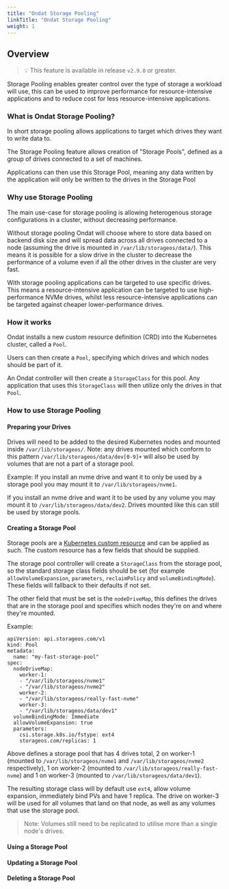 ```yaml
---
title: "Ondat Storage Pooling"
linkTitle: "Ondat Storage Pooling"
weight: 1
---
```


## Overview

> 💡 This feature is available in release `v2.9.0` or greater.

Storage Pooling enables greater control over the type of storage a workload will use, this can be used to improve performance for resource-intensive applications and to reduce cost for less resource-intensive applications.

### What is Ondat Storage Pooling?

In short storage pooling allows applications to target which drives they want to write data to.

The Storage Pooling feature allows creation of "Storage Pools", defined as a group of drives connected to a set of machines.

Applications can then use this Storage Pool, meaning any data written by the application will only be written to the drives in the Storage Pool


### Why use Storage Pooling

The main use-case for storage pooling is allowing heterogenous storage configurations in a cluster, without decreasing performance.

Without storage pooling Ondat will choose where to store data based on backend disk size and will spread data across all drives connected to a node (assuming the drive is mounted in `/var/lib/storageos/data/`). This means it is possible for a slow drive in the cluster to decrease the performance of a volume even if all the other drives in the cluster are very fast.

With storage pooling applications can be targeted to use specific drives. This means a resource-intensive application can be targeted to use high-performance NVMe drives, whilst less  resource-intensive applications can be targeted against cheaper lower-performance drives.

### How it works

Ondat installs a new custom resource definition (CRD) into the Kubernetes cluster, called a `Pool`.

Users can then create a `Pool`, specifying which drives and which nodes should be part of it.

An Ondat controller will then create a `StorageClass` for this pool. Any application that uses this `StorageClass` will then utilize only the drives in that `Pool`.  

### How to use Storage Pooling

#### Preparing your Drives

Drives will need to be added to the desired Kubernetes nodes and mounted inside `/var/lib/storageos/`. Note: any drives mounted which conform to this pattern `/var/lib/storageos/data/dev[0-9]+` will also be used by volumes that are not a part of a storage pool.

Example:
If you install an nvme drive and want it to only be used by a storage pool you may mount it to `/var/lib/storageos/nvme1`.

If you install an nvme drive and want it to be used by any volume you may mount it to `/var/lib/storageos/data/dev2`. Drives mounted like this can still be used by storage pools.   

#### Creating a Storage Pool

Storage pools are a [Kubernetes custom resource](https://kubernetes.io/docs/concepts/extend-kubernetes/api-extension/custom-resources/) and can be applied as such. The custom resource has a few fields that should be supplied.

The storage pool controller will create a `StorageClass` from the storage pool, so the standard storage class fields should be set (for example `allowVolumeExpansion`, `parameters`, `reclaimPolicy` and `volumeBindingMode`). These fields will fallback to their defaults if not set.

The other field that must be set is the `nodeDriveMap`, this defines the drives that are in the storage pool and specifies which nodes they're on and where they're mounted. 

Example:
```
apiVersion: api.storageos.com/v1
kind: Pool
metadata:
  name: "my-fast-storage-pool"
spec:
  nodeDriveMap: 
    worker-1: 
    - "/var/lib/storageos/nvme1"
    - "/var/lib/storageos/nvme2"
    worker-2: 
    - "/var/lib/storageos/really-fast-nvme"
    worker-3:
    - "/var/lib/storageos/data/dev1"
  volumeBindingMode: Immediate
  allowVolumeExpansion: true
  parameters:
    csi.storage.k8s.io/fstype: ext4
    storageos.com/replicas: 1
```

Above defines a storage pool that has 4 drives total, 2 on worker-1 (mounted to `/var/lib/storageos/nvme1` and `/var/lib/storageos/nvme2` respectively), 1 on worker-2 (mounted to `/var/lib/storageos/really-fast-nvme`) and 1 on worker-3 (mounted to `/var/lib/storageos/data/dev1`).

The resulting storage class will by default use `ext4`, allow volume expansion, immediately bind PVs and have 1 replica. The drive on worker-3 will be used for all volumes that land on that node, as well as any volumes that use the storage pool.

> Note: Volumes still need to be replicated to utilise more than a single node's drives.

#### Using a Storage Pool

#### Updating a Storage Pool

#### Deleting a Storage Pool
